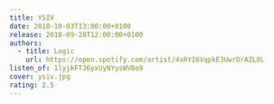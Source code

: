 ```yaml
---
title: YSIV
date: 2018-10-03T13:00:00+0100
release: 2018-09-28T12:00:00+0100
authors:
  - title: Logic
    url: https://open.spotify.com/artist/4xRYI6VqpkE3UwrDrAZL8L
listen_of: 1lyjkFTJ6yxUyNYysWVBo9
cover: ysiv.jpg
rating: 2.5
---
```

